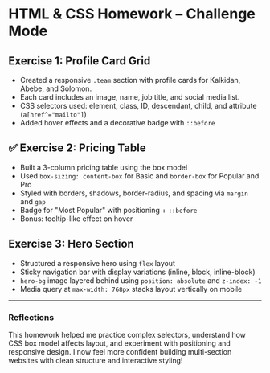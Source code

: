 # HTML & CSS Homework – Challenge Mode

##  Exercise 1: Profile Card Grid
- Created a responsive `.team` section with profile cards for Kalkidan, Abebe, and Solomon.
- Each card includes an image, name, job title, and social media list.
- CSS selectors used: element, class, ID, descendant, child, and attribute (`a[href^="mailto"]`)
- Added hover effects and a decorative badge with `::before`

## ✅ Exercise 2: Pricing Table
- Built a 3-column pricing table using the box model
- Used `box-sizing: content-box` for Basic and `border-box` for Popular and Pro
- Styled with borders, shadows, border-radius, and spacing via `margin` and `gap`
- Badge for "Most Popular" with positioning + `::before`
- Bonus: tooltip-like effect on hover

## Exercise 3: Hero Section
- Structured a responsive hero using `flex` layout
- Sticky navigation bar with display variations (inline, block, inline-block)
- `hero-bg` image layered behind using `position: absolute` and `z-index: -1`
- Media query at `max-width: 768px` stacks layout vertically on mobile

---

###  Reflections
This homework helped me practice complex selectors, understand how CSS box model affects layout, and experiment with positioning and responsive design. I now feel more confident building multi-section websites with clean structure and interactive styling!

